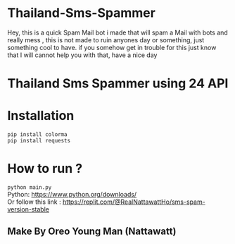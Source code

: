 # Thailand-Sms-Spammer   
Hey, this is a quick Spam Mail bot i made that will spam a Mail with bots and really mess , this is not made to ruin anyones day or something, just something cool to have. if you somehow get in trouble for this just know that I will cannot help you with that, have a nice day    

# Thailand Sms Spammer using 24 API   
   
# Installation   
```pip install colorma```<br>
```pip install requests```

# How to run ? <br>
```python main.py```<br>
Python: https://www.python.org/downloads/<br>
Or follow this link : https://replit.com/@RealNattawattHo/sms-spam-version-stable<br>
## Make By Oreo Young Man (Nattawatt)
